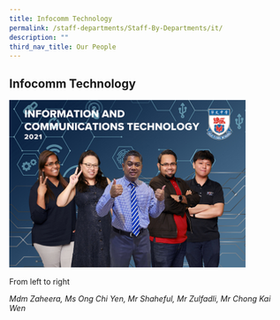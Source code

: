 ```yaml
---
title: Infocomm Technology
permalink: /staff-departments/Staff-By-Departments/it/
description: ""
third_nav_title: Our People
---
```


## Infocomm Technology

<img src="/images/ICT.jpg" style="width:85%">

From left to right  
  
_Mdm Zaheera, Ms Ong Chi Yen, Mr Shaheful, Mr Zulfadli, Mr Chong Kai Wen_